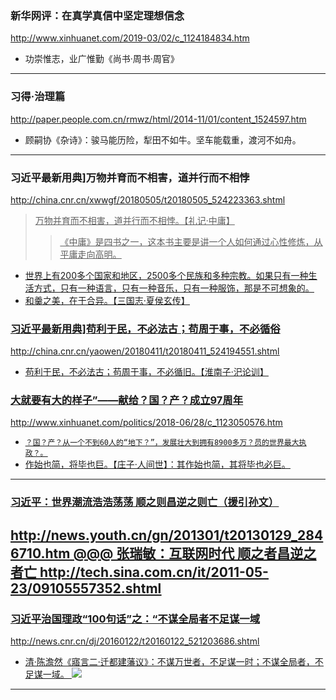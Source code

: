 ### 新华网评：在真学真信中坚定理想信念
http://www.xinhuanet.com/2019-03/02/c_1124184834.htm
- 功崇惟志，业广惟勤《尚书·周书·周官》
---
### 习得·治理篇
http://paper.people.com.cn/rmwz/html/2014-11/01/content_1524597.htm
- 顾嗣协《杂诗》：骏马能历险，犁田不如牛。坚车能载重，渡河不如舟。
---
### 习近平最新用典]万物并育而不相害，道并行而不相悖
http://china.cnr.cn/xwwgf/20180505/t20180505_524223363.shtml
><u>万物并育而不相害，道并行而不相悖。【礼记·中庸】
>><u>《中庸》是四书之一，这本书主要是讲一个人如何通过心性修炼，从平庸走向高明。
- 世界上有200多个国家和地区，2500多个民族和多种宗教。如果只有一种生活方式，只有一种语言，只有一种音乐，只有一种服饰，那是不可想象的。
- 和羹之美，在于合异。【三国志·夏侯玄传】
### 习近平最新用典]苟利于民，不必法古；苟周于事，不必循俗
http://china.cnr.cn/yaowen/20180411/t20180411_524194551.shtml
- 苟利于民，不必法古；苟周于事，不必循旧。【淮南子·汜论训】
### 大就要有大的样子”——献给？国？产？成立97周年
http://www.xinhuanet.com/politics/2018-06/28/c_1123050576.htm
- `？国？产？从一个不到60人的“地下？”，发展壮大到拥有8900多万？员的世界最大执政？。`
- 作始也简，将毕也巨。【庄子·人间世】：其作始也简，其将毕也必巨。
---
### 习近平：世界潮流浩浩荡荡 顺之则昌逆之则亡（援引孙文）
http://news.youth.cn/gn/201301/t20130129_2846710.htm
@@@ 张瑞敏：互联网时代 顺之者昌逆之者亡
http://tech.sina.com.cn/it/2011-05-23/09105557352.shtml
---
### 习近平治国理政“100句话”之：“不谋全局者不足谋一域
http://news.cnr.cn/dj/20160122/t20160122_521203686.shtml
- 清·陈澹然《寤言二·迁都建藩议》：不谋万世者，不足谋一时；不谋全局者，不足谋一域。
![](https://05.imgmini.eastday.com/mobile/20180328/20180328172402_d2654839351eb6cd5c5c90d1c2fcf75e_1.jpeg)
---